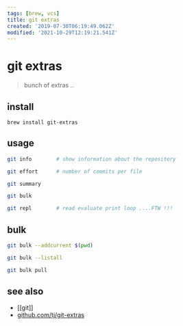 ```yaml
---
tags: [brew, vcs]
title: git extras
created: '2019-07-30T06:19:49.062Z'
modified: '2021-10-29T12:19:21.541Z'
---
```


# git extras

> bunch of extras ..

## install

`brew install git-extras`

## usage
```sh
git info        # show information about the repository

git effort      # number of commits per file

git summary

git bulk

git repl        # read evaluate print loop ....FTW !!!
```

## bulk

```sh
git bulk --addcurrent $(pwd)

git bulk --listall

git bulk pull
```

## see also

- [[git]]
- [github.com/tj/git-extras](https://github.com/tj/git-extras/blob/master/Commands.md)
